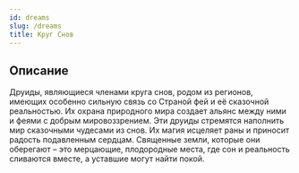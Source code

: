 ```yaml
---
id: dreams
slug: /dreams
title: Круг Снов
---
```

## Описание
Друиды, являющиеся членами круга снов, родом из регионов, имеющих особенно сильную связь со Страной фей и её сказочной реальностью. Их охрана природного мира создает альянс между ними и феями с добрым мировоззрением. Эти друиды стремятся наполнить мир сказочными чудесами из снов. Их магия исцеляет раны и приносит радость подавленным сердцам. Священные земли, которые они оберегают – это мерцающие, плодородные места, где сон и реальность сливаются вместе, а уставшие могут найти покой.